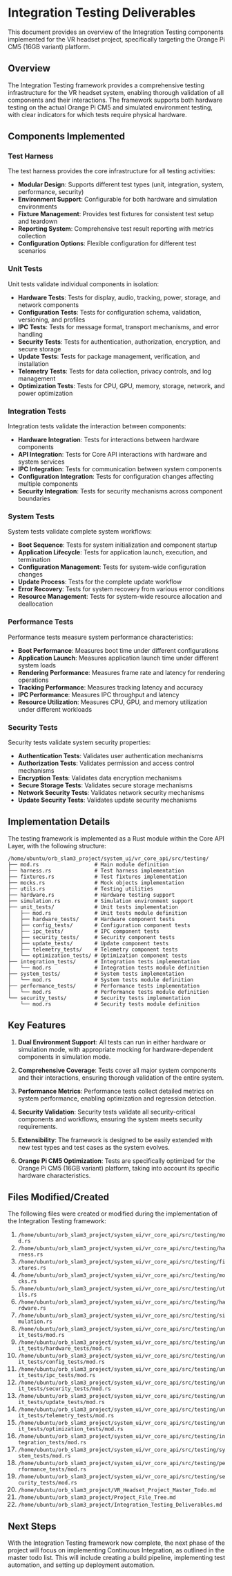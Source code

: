 # Integration Testing Deliverables

This document provides an overview of the Integration Testing components implemented for the VR headset project, specifically targeting the Orange Pi CM5 (16GB variant) platform.

## Overview

The Integration Testing framework provides a comprehensive testing infrastructure for the VR headset system, enabling thorough validation of all components and their interactions. The framework supports both hardware testing on the actual Orange Pi CM5 and simulated environment testing, with clear indicators for which tests require physical hardware.

## Components Implemented

### Test Harness

The test harness provides the core infrastructure for all testing activities:

- **Modular Design**: Supports different test types (unit, integration, system, performance, security)
- **Environment Support**: Configurable for both hardware and simulation environments
- **Fixture Management**: Provides test fixtures for consistent test setup and teardown
- **Reporting System**: Comprehensive test result reporting with metrics collection
- **Configuration Options**: Flexible configuration for different test scenarios

### Unit Tests

Unit tests validate individual components in isolation:

- **Hardware Tests**: Tests for display, audio, tracking, power, storage, and network components
- **Configuration Tests**: Tests for configuration schema, validation, versioning, and profiles
- **IPC Tests**: Tests for message format, transport mechanisms, and error handling
- **Security Tests**: Tests for authentication, authorization, encryption, and secure storage
- **Update Tests**: Tests for package management, verification, and installation
- **Telemetry Tests**: Tests for data collection, privacy controls, and log management
- **Optimization Tests**: Tests for CPU, GPU, memory, storage, network, and power optimization

### Integration Tests

Integration tests validate the interaction between components:

- **Hardware Integration**: Tests for interactions between hardware components
- **API Integration**: Tests for Core API interactions with hardware and system services
- **IPC Integration**: Tests for communication between system components
- **Configuration Integration**: Tests for configuration changes affecting multiple components
- **Security Integration**: Tests for security mechanisms across component boundaries

### System Tests

System tests validate complete system workflows:

- **Boot Sequence**: Tests for system initialization and component startup
- **Application Lifecycle**: Tests for application launch, execution, and termination
- **Configuration Management**: Tests for system-wide configuration changes
- **Update Process**: Tests for the complete update workflow
- **Error Recovery**: Tests for system recovery from various error conditions
- **Resource Management**: Tests for system-wide resource allocation and deallocation

### Performance Tests

Performance tests measure system performance characteristics:

- **Boot Performance**: Measures boot time under different configurations
- **Application Launch**: Measures application launch time under different system loads
- **Rendering Performance**: Measures frame rate and latency for rendering operations
- **Tracking Performance**: Measures tracking latency and accuracy
- **IPC Performance**: Measures IPC throughput and latency
- **Resource Utilization**: Measures CPU, GPU, and memory utilization under different workloads

### Security Tests

Security tests validate system security properties:

- **Authentication Tests**: Validates user authentication mechanisms
- **Authorization Tests**: Validates permission and access control mechanisms
- **Encryption Tests**: Validates data encryption mechanisms
- **Secure Storage Tests**: Validates secure storage mechanisms
- **Network Security Tests**: Validates network security mechanisms
- **Update Security Tests**: Validates update security mechanisms

## Implementation Details

The testing framework is implemented as a Rust module within the Core API Layer, with the following structure:

```
/home/ubuntu/orb_slam3_project/system_ui/vr_core_api/src/testing/
├── mod.rs                  # Main module definition
├── harness.rs              # Test harness implementation
├── fixtures.rs             # Test fixtures implementation
├── mocks.rs                # Mock objects implementation
├── utils.rs                # Testing utilities
├── hardware.rs             # Hardware testing support
├── simulation.rs           # Simulation environment support
├── unit_tests/             # Unit tests implementation
│   ├── mod.rs              # Unit tests module definition
│   ├── hardware_tests/     # Hardware component tests
│   ├── config_tests/       # Configuration component tests
│   ├── ipc_tests/          # IPC component tests
│   ├── security_tests/     # Security component tests
│   ├── update_tests/       # Update component tests
│   ├── telemetry_tests/    # Telemetry component tests
│   └── optimization_tests/ # Optimization component tests
├── integration_tests/      # Integration tests implementation
│   └── mod.rs              # Integration tests module definition
├── system_tests/           # System tests implementation
│   └── mod.rs              # System tests module definition
├── performance_tests/      # Performance tests implementation
│   └── mod.rs              # Performance tests module definition
└── security_tests/         # Security tests implementation
    └── mod.rs              # Security tests module definition
```

## Key Features

1. **Dual Environment Support**: All tests can run in either hardware or simulation mode, with appropriate mocking for hardware-dependent components in simulation mode.

2. **Comprehensive Coverage**: Tests cover all major system components and their interactions, ensuring thorough validation of the entire system.

3. **Performance Metrics**: Performance tests collect detailed metrics on system performance, enabling optimization and regression detection.

4. **Security Validation**: Security tests validate all security-critical components and workflows, ensuring the system meets security requirements.

5. **Extensibility**: The framework is designed to be easily extended with new test types and test cases as the system evolves.

6. **Orange Pi CM5 Optimization**: Tests are specifically optimized for the Orange Pi CM5 (16GB variant) platform, taking into account its specific hardware characteristics.

## Files Modified/Created

The following files were created or modified during the implementation of the Integration Testing framework:

1. `/home/ubuntu/orb_slam3_project/system_ui/vr_core_api/src/testing/mod.rs`
2. `/home/ubuntu/orb_slam3_project/system_ui/vr_core_api/src/testing/harness.rs`
3. `/home/ubuntu/orb_slam3_project/system_ui/vr_core_api/src/testing/fixtures.rs`
4. `/home/ubuntu/orb_slam3_project/system_ui/vr_core_api/src/testing/mocks.rs`
5. `/home/ubuntu/orb_slam3_project/system_ui/vr_core_api/src/testing/utils.rs`
6. `/home/ubuntu/orb_slam3_project/system_ui/vr_core_api/src/testing/hardware.rs`
7. `/home/ubuntu/orb_slam3_project/system_ui/vr_core_api/src/testing/simulation.rs`
8. `/home/ubuntu/orb_slam3_project/system_ui/vr_core_api/src/testing/unit_tests/mod.rs`
9. `/home/ubuntu/orb_slam3_project/system_ui/vr_core_api/src/testing/unit_tests/hardware_tests/mod.rs`
10. `/home/ubuntu/orb_slam3_project/system_ui/vr_core_api/src/testing/unit_tests/config_tests/mod.rs`
11. `/home/ubuntu/orb_slam3_project/system_ui/vr_core_api/src/testing/unit_tests/ipc_tests/mod.rs`
12. `/home/ubuntu/orb_slam3_project/system_ui/vr_core_api/src/testing/unit_tests/security_tests/mod.rs`
13. `/home/ubuntu/orb_slam3_project/system_ui/vr_core_api/src/testing/unit_tests/update_tests/mod.rs`
14. `/home/ubuntu/orb_slam3_project/system_ui/vr_core_api/src/testing/unit_tests/telemetry_tests/mod.rs`
15. `/home/ubuntu/orb_slam3_project/system_ui/vr_core_api/src/testing/unit_tests/optimization_tests/mod.rs`
16. `/home/ubuntu/orb_slam3_project/system_ui/vr_core_api/src/testing/integration_tests/mod.rs`
17. `/home/ubuntu/orb_slam3_project/system_ui/vr_core_api/src/testing/system_tests/mod.rs`
18. `/home/ubuntu/orb_slam3_project/system_ui/vr_core_api/src/testing/performance_tests/mod.rs`
19. `/home/ubuntu/orb_slam3_project/system_ui/vr_core_api/src/testing/security_tests/mod.rs`
20. `/home/ubuntu/orb_slam3_project/VR_Headset_Project_Master_Todo.md`
21. `/home/ubuntu/orb_slam3_project/Project_File_Tree.md`
22. `/home/ubuntu/orb_slam3_project/Integration_Testing_Deliverables.md`

## Next Steps

With the Integration Testing framework now complete, the next phase of the project will focus on implementing Continuous Integration, as outlined in the master todo list. This will include creating a build pipeline, implementing test automation, and setting up deployment automation.
